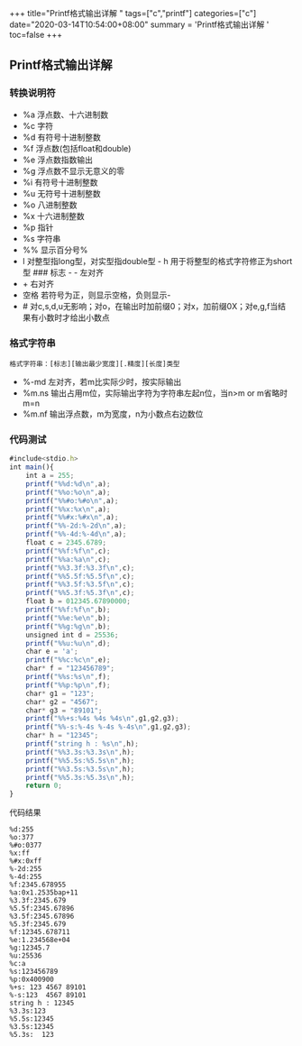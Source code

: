 +++
title="Printf格式输出详解 "
tags=["c","printf"]
categories=["c"]
date="2020-03-14T10:54:00+08:00"
summary = 'Printf格式输出详解 '
toc=false
+++

Printf格式输出详解
------------------

### 转换说明符

-	%a 浮点数、十六进制数
-	%c 字符
-	%d 有符号十进制整数
-	%f 浮点数(包括float和double)
-	%e 浮点数指数输出
-	%g 浮点数不显示无意义的零
-	%i 有符号十进制整数
-	%u 无符号十进制整数
-	%o 八进制整数
-	%x 十六进制整数
-	%p 指针
-	%s 字符串
-	%% 显示百分号%
-	l 对整型指long型，对实型指double型 - h 用于将整型的格式字符修正为short型 ### 标志 - \- 左对齐
-	\+ 右对齐
-	空格 若符号为正，则显示空格，负则显示-
-	\# 对c,s,d,u无影响；对o，在输出时加前缀0；对x，加前缀0X；对e,g,f当结果有小数时才给出小数点

### 格式字符串

```vim
格式字符串：[标志][输出最少宽度][.精度][长度]类型
```

-	%-md 左对齐，若m比实际少时，按实际输出
-	%m.ns 输出占用m位，实际输出字符为字符串左起n位，当n>m or m省略时m=n
-	%m.nf 输出浮点数，m为宽度，n为小数点右边数位

### 代码测试

```javascript
#include<stdio.h>
int main(){
	int a = 255;
	printf("%%d:%d\n",a);
	printf("%%o:%o\n",a);
	printf("%%#o:%#o\n",a);
	printf("%%x:%x\n",a);
	printf("%%#x:%#x\n",a);
	printf("%%-2d:%-2d\n",a);
	printf("%%-4d:%-4d\n",a);
	float c = 2345.6789;
	printf("%%f:%f\n",c);
	printf("%%a:%a\n",c);
	printf("%%3.3f:%3.3f\n",c);
	printf("%%5.5f:%5.5f\n",c);
	printf("%%3.5f:%3.5f\n",c);
	printf("%%5.3f:%5.3f\n",c);
	float b = 012345.67890000;
	printf("%%f:%f\n",b);
	printf("%%e:%e\n",b);
	printf("%%g:%g\n",b);
	unsigned int d = 25536;
	printf("%%u:%u\n",d);
	char e = 'a';
	printf("%%c:%c\n",e);
	char* f = "123456789";
	printf("%%s:%s\n",f);
	printf("%%p:%p\n",f);
	char* g1 = "123";
	char* g2 = "4567";
	char* g3 = "89101";
	printf("%%+s:%4s %4s %4s\n",g1,g2,g3);
	printf("%%-s:%-4s %-4s %-4s\n",g1,g2,g3);
	char* h = "12345";
	printf("string h : %s\n",h);
	printf("%%3.3s:%3.3s\n",h);
	printf("%%5.5s:%5.5s\n",h);
	printf("%%3.5s:%3.5s\n",h);
	printf("%%5.3s:%5.3s\n",h);
	return 0;
}
```

代码结果

```
%d:255
%o:377
%#o:0377
%x:ff
%#x:0xff
%-2d:255
%-4d:255 
%f:2345.678955
%a:0x1.2535bap+11
%3.3f:2345.679
%5.5f:2345.67896
%3.5f:2345.67896
%5.3f:2345.679
%f:12345.678711
%e:1.234568e+04
%g:12345.7
%u:25536
%c:a
%s:123456789
%p:0x400900
%+s: 123 4567 89101
%-s:123  4567 89101
string h : 12345
%3.3s:123
%5.5s:12345
%3.5s:12345
%5.3s:  123
```

